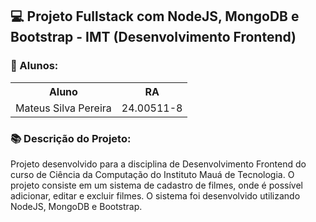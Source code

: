 ## 💻 Projeto Fullstack com NodeJS, MongoDB e Bootstrap - **IMT (Desenvolvimento Frontend)**

### 🧑 Alunos:

<div>
    <table style='width: 100%'>
        <th>
            Aluno
        </th>
        <th>
            RA
        </th>
        <tr>
            <td>
                Mateus Silva Pereira
            </td>
            <td>
                24.00511-8
            </td>
        </tr>
    </table>
</div>

### 📚 Descrição do Projeto:

Projeto desenvolvido para a disciplina de Desenvolvimento Frontend do curso de Ciência da Computação do Instituto Mauá de Tecnologia. O projeto consiste em um sistema de cadastro de filmes, onde é possível adicionar, editar e excluir filmes. O sistema foi desenvolvido utilizando NodeJS, MongoDB e Bootstrap.

